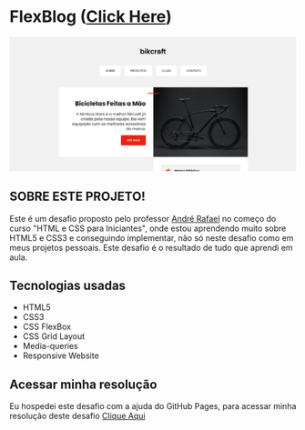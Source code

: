 # FlexBlog ([Click Here](https://netinhoalves.github.io/Bikcraft/))

![Design preview for the Fylo dark theme landing page challenge](./img/preview-desktop.png)

## SOBRE ESTE PROJETO!

Este é um desafio proposto pelo professor [André Rafael](https://www.youtube.com/origamid) no começo do curso "HTML e CSS para Iniciantes", onde estou aprendendo muito sobre HTML5 e CSS3 e conseguindo implementar, não só neste desafio como em meus projetos pessoais. Este desafio é o resultado de tudo que aprendi em aula.

## Tecnologias usadas

- HTML5
- CSS3
- CSS FlexBox
- CSS Grid Layout
- Media-queries
- Responsive Website

## Acessar minha resolução

Eu hospedei este desafio com a ajuda do GitHub Pages, para acessar minha resolução deste desafio [Clique Aqui](https://netinhoalves.github.io/Bikcraft/)
